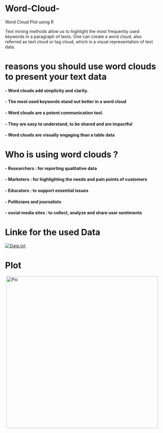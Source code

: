 # Word-Cloud-
Word Cloud  Plot using R 


Text mining methods allow us to highlight the most frequently used keywords in a paragraph of texts. One can create a word cloud, also referred as text cloud or tag cloud, which is a visual representation of text data.


# reasons you should use word clouds to present your text data
<h4>- Word clouds add simplicity and clarity. </h4>
<h4>- The most used keywords stand out better in a word cloud </h4>
<h4>- Word clouds are a potent communication tool.  </h4>
<h4>- They are easy to understand, to be shared and are impactful </h4>
<h4>- Word clouds are visually engaging than a table data </h4>

# Who is using word clouds ?

<h4>- Researchers : for reporting qualitative data </h4>
<h4>- Marketers : for highlighting the needs and pain points of customers </h4>
<h4>- Educators : to support essential issues </h4> 
<h4>- Politicians and journalists </h4>
<h4>- social media sites : to collect, analyze and share user sentiments </h4>



# Linke for the used Data
[![Data.txt](https://img.shields.io/badge/Data-<COLOR>.svg)](http://www.sthda.com/sthda/RDoc/example-files/martin-luther-king-i-have-a-dream-speech.txt)

# Plot 

<img  align="right" alt="Pic" src="http://rpubs.com/Ahmed_Abdelfaheem/774956" width="500"/>


